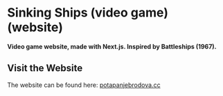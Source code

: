 # Sinking Ships (video game) (website)

**Video game website, made with Next.js. Inspired by Battleships (1967).**

## Visit the Website

The website can be found here: [potapanjebrodova.cc](https://potapanjebrodova.cc)

